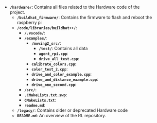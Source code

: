 - **`/hardware/`**: Contains all files related to the Hardware code of the project.
    - **`/buildhat_firmware/`**: Contains the firmware to flash and reboot the raspberry pi
    - **`/code/libraries/buildhat++/`**:
      - **`/.vscode/`**:
      - **`/examples/`**:
          - **`/moving2_src/`**:
              - **`/test/`**: Contains all data
              - **`agent_rpi.cpp`**:
              - **`drive_all_test.cpp`**:
          - **`calibrate_colors.cpp`**:
          - **`color_test_2.cpp`**:
          - **`drive_and_color_example.cpp`**:
          - **`drive_and_distance_example.cpp`**:
          - **`drive_one_second.cpp`**:
      - **`/src/`**:
      - **`.CMakeLists.txt.swp`**:
      - **`CMakeLists.txt`**:
      - **`readme.md`**:
    - **`/legacy/`**: Contains older or deprecated Hardware code
  - **`README.md`**: An overview of the RL repository.
